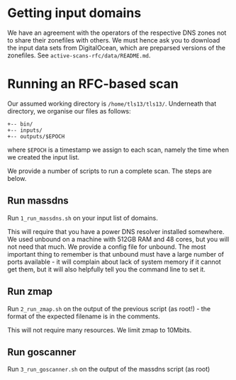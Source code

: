 # Getting input domains

We have an agreement with the operators of the respective DNS zones not to share their zonefiles with others. We must hence ask you to download the input data sets from DigitalOcean, which are preparsed versions of the zonefiles. See `active-scans-rfc/data/README.md`.

# Running an RFC-based scan

Our assumed working directory is `/home/tls13/tls13/`. Underneath that directory, we organise our files as follows:

```.
+-- bin/
+-- inputs/
+-- outputs/$EPOCH
```

where `$EPOCH` is a timestamp we assign to each scan, namely the time when we created the input list.

We provide a number of scripts to run a complete scan. The steps are below.

## Run massdns

Run `1_run_massdns.sh` on your input list of domains.

This will require that you have a power DNS resolver installed somewhere. We used unbound on a machine with 512GB RAM and 48 cores, but you will not need that much. We provide a config file for unbound. The most important thing to remember is that unbound must have a large number of ports available - it will complain about lack of system memory if it cannot get them, but it will also helpfully tell you the command line to set it.

## Run zmap

Run `2_run_zmap.sh` on the output of the previous script (as root!) - the format of the expected filename is in the comments.

This will not require many resources. We limit zmap to 10Mbits.

## Run goscanner

Run `3_run_goscanner.sh` on the output of the massdns script (as root)




